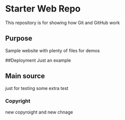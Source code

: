 # Starter Web Repo

This repository is for showing how Git and GitHub work

## Purpose

Sample website with plenty of files for demos

##Deployment
Just an example

## Main source
just for testing
some extra test
### Copyright
new copyroight and new chnage

